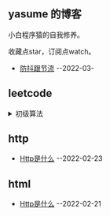 


## yasume 的博客
小白程序猿的自我修养。

收藏点star，订阅点watch。

- [防抖跟节流](https://github.com/yasume/blogs/issues/4) --2022-03-

## leetcode
<details><summary>初级算法</summary>
  
- [删除排序数组中的重复项](https://github.com/yasume/blogs/issues/1) --2022-02-19

</details>


## http
  
- [Http是什么](https://github.com/yasume/blogs/issues/3) --2022-02-23


## html
  
- [Http是什么](https://github.com/yasume/blogs/issues/2) --2022-02-21
